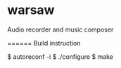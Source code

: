warsaw
======

Audio recorder and music composer


======
Build instruction

$ autoreconf -i
$ ./configure
$ make

